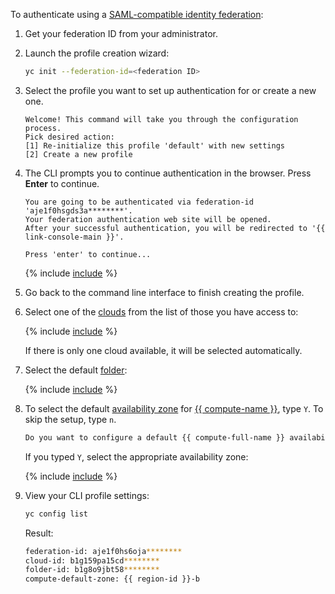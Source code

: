 To authenticate using a [SAML-compatible identity federation](../../organization/concepts/add-federation.md):
1. Get your federation ID from your administrator.
1. Launch the profile creation wizard:

   
   ```bash
   yc init --federation-id=<federation ID>
   ```



1. Select the profile you want to set up authentication for or create a new one.

   ```text
   Welcome! This command will take you through the configuration process.
   Pick desired action:
   [1] Re-initialize this profile 'default' with new settings
   [2] Create a new profile
   ```

1. The CLI prompts you to continue authentication in the browser. Press **Enter** to continue.

   ```text
   You are going to be authenticated via federation-id 'aje1f0hsgds3a********'.
   Your federation authentication web site will be opened.
   After your successful authentication, you will be redirected to '{{ link-console-main }}'.

   Press 'enter' to continue...
   ```

   {% include [include](success-auth-via-federation.md) %}

1. Go back to the command line interface to finish creating the profile.

1. Select one of the [clouds](../../resource-manager/concepts/resources-hierarchy.md#cloud) from the list of those you have access to:

   {% include [include](choose-cloud.md) %}

   If there is only one cloud available, it will be selected automatically.

1. Select the default [folder](../../resource-manager/concepts/resources-hierarchy.md#folder):

   {% include [include](choose-folder.md) %}

1. To select the default [availability zone](../../overview/concepts/geo-scope.md) for [{{ compute-name }}](../../compute/), type `Y`. To skip the setup, type `n`.

   ```bash
   Do you want to configure a default {{ compute-full-name }} availability zone? [Y/n] Y
   ```

   If you typed `Y`, select the appropriate availability zone:

   {% include [include](choose-zone.md) %}

1. View your CLI profile settings:

   
   ```bash
   yc config list
   ```

   Result:

   ```bash
   federation-id: aje1f0hs6oja********
   cloud-id: b1g159pa15cd********
   folder-id: b1g8o9jbt58********
   compute-default-zone: {{ region-id }}-b
   ```


